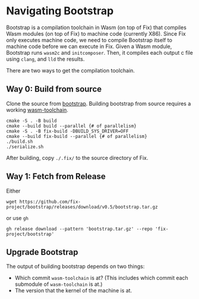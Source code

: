 # Navigating Bootstrap
Bootstrap is a compilation toolchain in Wasm (on top of Fix) that compiles Wasm
modules (on top of Fix) to machine code (currently X86). Since Fix only executes
machine code, we need to compile Bootstrap itself to machine code before we can
execute in Fix. Given a Wasm module, Bootstrap runs `wasm2c` and `initcomposer`.
Then, it compiles each output c file using `clang`, and `lld` the results.

There are two ways to get the compilation toolchain.

## Way 0: Build from source
Clone the source from [bootstrap](https://github.com/fix-project/bootstrap).
Building bootstrap from source requires a working
[wasm-toolchain](https://github.com/fix-project/wasm-toolchain).
```
cmake -S . -B build
cmake --build build --parallel {# of parallelism}
cmake -S . -B fix-build -DBUILD_SYS_DRIVER=OFF
cmake --build fix-build --parallel {# of parallelism}
./build.sh
./serialize.sh
```
After building, copy `./.fix/` to the source directory of Fix.

## Way 1: Fetch from Release
Either
```
wget https://github.com/fix-project/bootstrap/releases/download/v0.5/bootstrap.tar.gz
```
or use `gh`
```
gh release download --pattern 'bootstrap.tar.gz' --repo 'fix-project/bootstrap'
```

## Upgrade Bootstrap
The output of building bootstrap depends on two things:
* Which commit `wasm-toolchain` is at? (This includes which commit each
  submodule of `wasm-toolchain` is at.)
* The version that the kernel of the machine is at.
